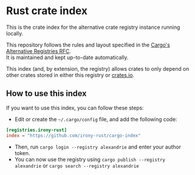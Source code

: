 Rust crate index
======================

This is the crate index for the alternative crate registry instance running locally.

This repository follows the rules and layout specified in the [Cargo's Alternative Registries RFC].  
It is maintained and kept up-to-date automatically.

This index (and, by extension, the registry) allows crates to only depend on other crates stored in either this registry or [crates.io].

How to use this index
---------------------

If you want to use this index, you can follow these steps:

- Edit or create the `~/.cargo/config` file, and add the following code:
```toml
[registries.irony-rust]
index = "https://github.com/irony-rust/cargo-index"
```
- Then, run `cargo login --registry alexandrie` and enter your author token.
- You can now use the registry using `cargo publish --registry alexandrie` or `cargo search --registry alexandrie`

[Crates]: https://github.com/irony-rust/cargo-index
[crates.io]: https://crates.io
[Cargo's Alternative Registries RFC]: https://github.com/rust-lang/rfcs/blob/master/text/2141-alternative-registries.md#registry-index-format-specification
